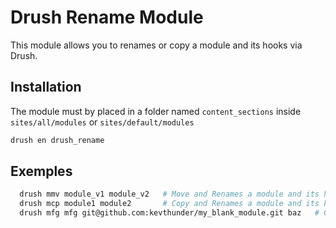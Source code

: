 # Drush Rename Module

This module allows you to renames  or copy a module and its hooks via Drush.

## Installation

The module must by placed in a folder named `content_sections` inside `sites/all/modules` or `sites/default/modules` 
```sh
drush en drush_rename
```

## Exemples

```sh
  drush mmv module_v1 module_v2   # Move and Renames a module and its hooks.
  drush mcp module1 module2       # Copy and Renames a module and its hooks.
  drush mfg mfg git@github.com:kevthunder/my_blank_module.git baz   # Clone a gitted module and Renames it along its hooks. Usage is "drush mfg git@github.com:foo/bar.git baz"
```